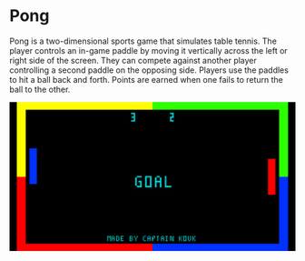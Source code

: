 # Pong

Pong is a two-dimensional sports game that simulates table tennis. 
The player controls an in-game paddle by moving it vertically across 
the left or right side of the screen. They can compete against 
another player controlling a second paddle on the opposing side. 
Players use the paddles to hit a ball back and forth. Points are 
earned when one fails to return the ball to the other. 

![sample_picture](assets/pong_github_pic2.png)
